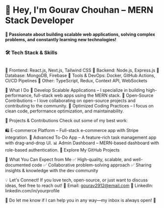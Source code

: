 # 👋 Hey, I'm Gourav Chouhan – MERN Stack Developer

#### 🚀 Passionate about building scalable web applications, solving complex problems, and constantly learning new technologies!

### 🛠 Tech Stack & Skills
<br/>
🔹 Frontend: React.js, Next.js, Tailwind CSS
🔹 Backend: Node.js, Express.js
🔹 Database: MongoDB, Firebase
🔹 Tools & DevOps: Docker, GitHub Actions, CI/CD Pipelines
🔹 Other: TypeScript, Redux, Context API, WebSockets


🌟 What I Do
🔹 Develop Scalable Applications – I specialize in building high-performance, full-stack web apps using the MERN stack.
🔹 Open-Source Contributions – I love collaborating on open-source projects and contributing to the community.
🔹 Optimized Coding Practices – I focus on clean code, performance optimization, and maintainability.

🚀 Projects & Contributions
Check out some of my best work:

🛍 E-commerce Platform – Full-stack e-commerce app with Stripe integration.
📝 Advanced To-Do App – A feature-rich task management app with drag-and-drop UI.
📊 Admin Dashboard – MERN-based dashboard with role-based authentication.
🔗 Explore My GitHub Projects

📌 What You Can Expect from Me
✅ High-quality, scalable, and well-documented code
✅ Collaborative problem-solving approach
✅ Sharing insights & knowledge with the dev community

💡 Let's Connect!
If you love tech, open-source, or just want to discuss ideas, feel free to reach out!
📩 Email: gourav2912@email.com
🔗 LinkedIn: linkedin.com/in/yourprofile

💬 Do let me know if I can help you in any way—my inbox is always open! 🚀

